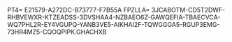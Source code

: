 PT4= E21579-A272DC-B73777-F7B55A
FPZLLA= 3JCABOTM-CD5T2DWF-RHBVEWXR-KTZEADSS-3DVSHAA4-NZBAEO6Z-GAWQEFIA-TBAECVCA-WQ7PHL2R-EY4VGUPQ-YANB3VE5-AIKHAI2F-TQWGGGA5-RGUP3EMG-73HR4MZ5-CQOQPIPK.GHACHXB